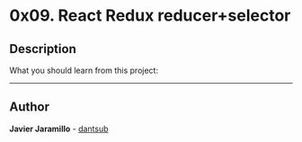 # 0x09. React Redux reducer+selector

## Description

What you should learn from this project:

---

## Author

**Javier Jaramillo** - [dantsub](https://github.com/j4vj4r)
